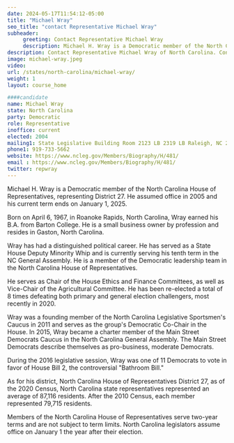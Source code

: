 ```yaml
---
date: 2024-05-17T11:54:12-05:00
title: "Michael Wray"
seo_title: "contact Representative Michael Wray"
subheader:
     greeting: Contact Representative Michael Wray
     description: Michael H. Wray is a Democratic member of the North Carolina House of Representatives, representing District 27. He assumed office in 2005 and his current term ends on January 1, 2025. 
description: Contact Representative Michael Wray of North Carolina. Contact information for Michael Wray includes email address, phone number, and mailing address.
image: michael-wray.jpeg
video:
url: /states/north-carolina/michael-wray/
weight: 1
layout: course_home

####candidate
name: Michael Wray
state: North Carolina
party: Democratic
role: Representative
inoffice: current
elected: 2004
mailing1: State Legislative Building Room 2123 LB 2319 LB Raleigh, NC 27601-1096
phone1: 919-733-5662
website: https://www.ncleg.gov/Members/Biography/H/481/
email : https://www.ncleg.gov/Members/Biography/H/481/
twitter: repwray
---
```

Michael H. Wray is a Democratic member of the North Carolina House of Representatives, representing District 27. He assumed office in 2005 and his current term ends on January 1, 2025. 

Born on April 6, 1967, in Roanoke Rapids, North Carolina, Wray earned his B.A. from Barton College. He is a small business owner by profession and resides in Gaston, North Carolina. 

Wray has had a distinguished political career. He has served as a State House Deputy Minority Whip and is currently serving his tenth term in the NC General Assembly. He is a member of the Democratic leadership team in the North Carolina House of Representatives. 

He serves as Chair of the House Ethics and Finance Committees, as well as Vice-Chair of the Agricultural Committee. He has been re-elected a total of 8 times defeating both primary and general election challengers, most recently in 2020. 

Wray was a founding member of the North Carolina Legislative Sportsmen's Caucus in 2011 and serves as the group's Democratic Co-Chair in the House. In 2015, Wray became a charter member of the Main Street Democrats Caucus in the North Carolina General Assembly. The Main Street Democrats describe themselves as pro-business, moderate Democrats. 

During the 2016 legislative session, Wray was one of 11 Democrats to vote in favor of House Bill 2, the controversial "Bathroom Bill." 

As for his district, North Carolina House of Representatives District 27, as of the 2020 Census, North Carolina state representatives represented an average of 87,116 residents. After the 2010 Census, each member represented 79,715 residents. 

Members of the North Carolina House of Representatives serve two-year terms and are not subject to term limits. North Carolina legislators assume office on January 1 the year after their election.

